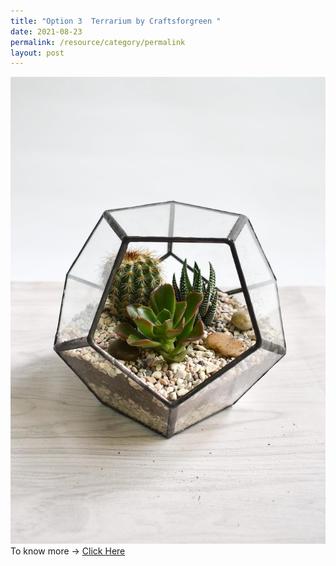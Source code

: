 ```yaml
---
title: "Option 3  Terrarium by Craftsforgreen "
date: 2021-08-23
permalink: /resource/category/permalink
layout: post
---
```

![Alt text for image on Isomer site](/images/event-1/Terrarium%20by%20Craftsforgreen.jpg)
To know more -> [Click Here](https://craftsforgreen.com/product/teambuilding-medium-globe-terrarium-workshop-55-pax/)